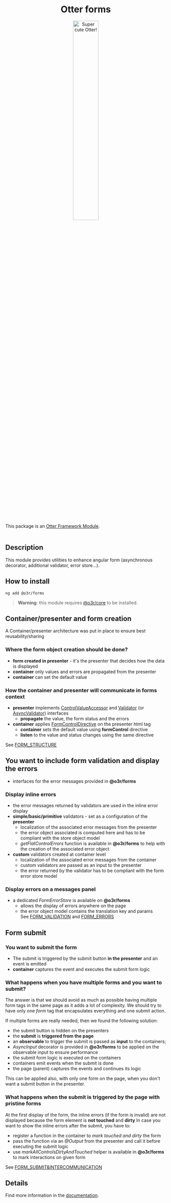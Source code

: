 <h1 align="center">Otter forms</h1>
<p align="center">
  <img src="https://raw.githubusercontent.com/AmadeusITGroup/otter/main/assets/logo/otter.png" alt="Super cute Otter!" width="40%"/>
</p>

This package is an [Otter Framework Module](https://github.com/AmadeusITGroup/otter/tree/main/docs/core/MODULE.md).
<br />
<br />

## Description

This module provides utilities to enhance angular form (asynchronous decorator, additional validator, error store...).

## How to install

```shell
ng add @o3r/forms
```

> **Warning**: this module requires [@o3r/core](https://www.npmjs.com/package/@o3r/core) to be installed.

## Container/presenter and form creation

A Container/presenter architecture was put in place to ensure best reusability/sharing

### Where the form object creation should be done?

* **form created in presenter** - it's the presenter that decides how the data is displayed
* **container** only values and errors are propagated from the presenter
* **container** can set the default value

### How the container and presenter will communicate in forms context  

* **presenter** implements [ControlValueAccessor](https://angular.io/api/forms/ControlValueAccessor) and [Validator](https://angular.io/api/forms/Validator) (or [AsyncValidator](https://angular.io/api/forms/AsyncValidator)) interfaces
  * **propagate** the value, the form status and the errors
* **container** applies [FormControlDirective](https://angular.io/api/forms/FormControlDirective) on the presenter html tag
  * **container** sets the default value using **formControl** directive
  * **listen** to the value and status changes using the same directive  

See [FORM_STRUCTURE](https://github.com/AmadeusITGroup/otter/tree/main/docs/forms/FORM_STRUCTURE.md)

## You want to include form validation and display the errors

* interfaces for the error messages provided in **@o3r/forms**

### Display inline errors

* the error messages returned by validators are used in the inline error display  
* **simple/basic/primitive** validators - set as a configuration of the **presenter**
  * localization of the associated error messages from the presenter
  * the error object associated is computed here and has to be compliant with the store object model
  * _getFlatControlErrors_ function is available in **@o3r/forms** to help with the creation of the associated error object
* **custom** validators created at container level
  * localization of the associated error messages from the container
  * custom validators are passed as an input to the presenter
  * the error returned by the validator has to be compliant with the form error store model

### Display errors on a messages panel

* a dedicated _FormErrorStore_ is available on **@o3r/forms**
  * allows the display of errors anywhere on the page
  * the error object model contains the translation key and params  
See [FORM_VALIDATION](https://github.com/AmadeusITGroup/otter/tree/main/docs/forms/FORM_VALIDATION.md) and [FORM_ERRORS](https://github.com/AmadeusITGroup/otter/tree/main/docs/forms/FORM_ERRORS.md)

## Form submit

### You want to submit the form

* The submit is triggered by the submit button **in the presenter** and an event is emitted
* **container** captures the event and executes the submit form logic

### What happens when you have multiple forms and you want to submit?

The answer is that we should avoid as much as possible having multiple form tags in the same page as it adds a lot of complexity. We should try to have only one _form_ tag that encapsulates everything and one submit action.
  
If multiple forms are really needed, then we found the following solution:

* the submit button is hidden on the presenters
* the **submit** is **triggered from the page**
* an **observable** to trigger the submit is passed as **input** to the containers;
* _AsyncInput_ decorator is provided in **@o3r/forms** to be applied on the observable input to ensure performance
* the submit form logic is executed on the containers
* containers emit events when the submit is done
* the page (parent) captures the events and continues its logic

This can be applied also, with only one form on the page, when you don't want a submit button in the presenter.

### What happens when the submit is triggered by the page with pristine forms

At the first display of the form, the inline errors (if the form is invalid) are not displayed because the form element is **not touched** and **dirty**
In case you want to show the inline errors after the submit, you have to:

* register a function in the container to _mark touched and dirty_ the form
* pass the function via an _@Output_ from the presenter and call it before executing the submit logic
* use _markAllControlsDirtyAndTouched_ helper is available in **@o3r/forms** to mark interactions on given form

See [FORM_SUBMIT&INTERCOMMUNICATION](https://github.com/AmadeusITGroup/otter/tree/main/docs/forms/FORM_SUBMIT_AND_INTERCOMMUNICATION.md)

## Details

Find more information in the [documentation](https://github.com/AmadeusITGroup/otter/tree/main/docs/forms).
